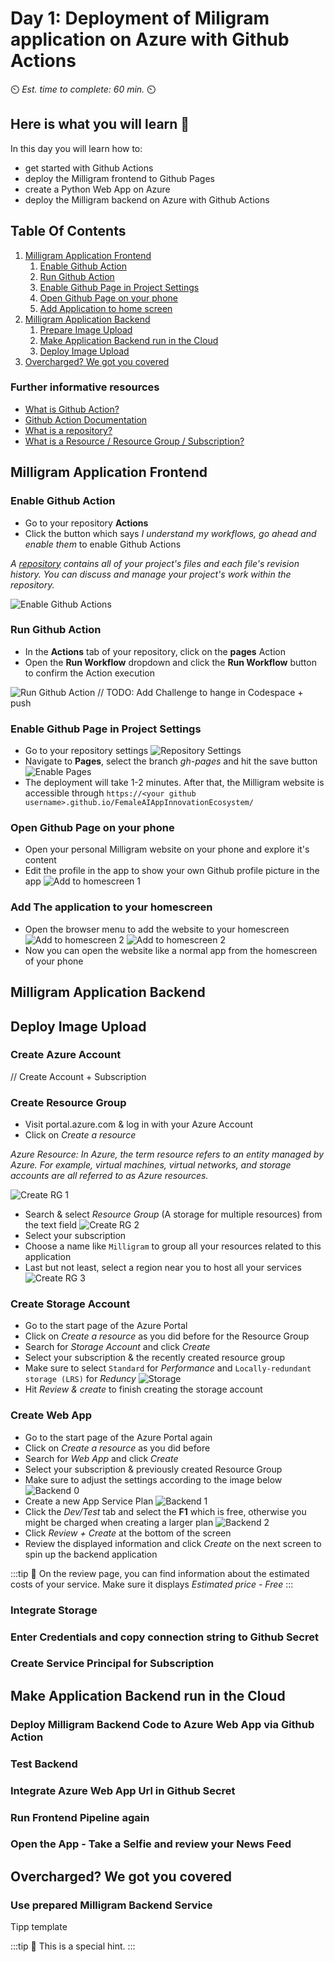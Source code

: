 # Day 1: Deployment of Miligram application on Azure with Github Actions

⏲️ *Est. time to complete: 60 min.* ⏲️

## Here is what you will learn 🎯

In this day you will learn how to:

- get started with Github Actions
- deploy the Milligram frontend to Github Pages
- create a Python Web App on Azure
- deploy the Milligram backend on Azure with Github Actions

## Table Of Contents

1. [Milligram Application Frontend](#milligram-application-frontend)
    1. [Enable Github Action](#enable-github-action)
    2. [Run Github Action](#run-github-action)
    3. [Enable Github Page in Project Settings](#enable-github-page-in-project-settings)
    4. [Open Github Page on your phone](#open-github-page-on-your-phone)
    5. [Add Application to home screen](#add-application-to-home-screen)
2. [Milligram Application Backend](#milligram-application-backend)
    1. [Prepare Image Upload](#prepare-image-upload)
    2. [Make Application Backend run in the Cloud](#make-application-backend-run-in-the-cloud)
    3. [Deploy Image Upload](#deploy-image-upload)
3. [Overcharged? We got you covered](#overcharged-we-got-you-covered)

### Further informative resources

- [What is Github Action?](https://github.com/features/actions)
- [Github Action Documentation](https://docs.github.com/actions)
- [What is a repository?](https://docs.github.com/github/creating-cloning-and-archiving-repositories/creating-a-repository-on-github/about-repositories)
- [What is a Resource / Resource Group / Subscription?](https://docs.microsoft.com/azure/cloud-adoption-framework/govern/resource-consistency/resource-access-management)

## Milligram Application Frontend

### Enable Github Action

- Go to your repository **Actions**
- Click the button which says *I understand my workflows, go ahead and enable them* to enable Github Actions

*A [repository](https://docs.github.com/github/creating-cloning-and-archiving-repositories/creating-a-repository-on-github/about-repositories) contains all of your project's files and each file's revision history. You can discuss and manage your project's work within the repository.*

![Enable Github Actions](images/frontend_enable_action.png)

### Run Github Action

- In the **Actions** tab of your repository, click on the **pages** Action
- Open the **Run Workflow** dropdown and click the **Run Workflow** button to confirm the Action execution

![Run Github Action](images/frontend_run_action.png)
// TODO: Add Challenge to hange in Codespace + push

### Enable Github Page in Project Settings

- Go to your repository settings
![Repository Settings](images/repo_main.png)
- Navigate to **Pages**, select the branch *gh-pages* and hit the save button
![Enable Pages](images/frontend_pages.png)
- The deployment will take 1-2 minutes. After that, the Milligram website is accessible through `https://<your github username>.github.io/FemaleAIAppInnovationEcosystem/`

### Open Github Page on your phone

- Open your personal Milligram website on your phone and explore it's content
- Edit the profile in the app to show your own Github profile picture in the app
![Add to homescreen 1](images/frontend_homescreen_0.jpg)

### Add The application to your homescreen

- Open the browser menu to add the website to your homescreen
![Add to homescreen 2](images/frontend_homescreen_1.jpg) ![Add to homescreen 2](images/frontend_homescreen_2.jpg)
- Now you can open the website like a normal app from the homescreen of your phone

## Milligram Application Backend

## Deploy Image Upload

### Create Azure Account

// Create Account + Subscription

### Create Resource Group

- Visit portal.azure.com & log in with your Azure Account
- Click on *Create a resource*

*Azure Resource: In Azure, the term resource refers to an entity managed by Azure. For example, virtual machines, virtual networks, and storage accounts are all referred to as Azure resources.*

![Create RG 1](images/backend_create_rg_0.png)

- Search & select *Resource Group* (A storage for multiple resources) from the text field
![Create RG 2](images/backend_create_rg_1.png)
- Select your subscription
- Choose a name like `Milligram` to group all your resources related to this application
- Last but not least, select a region near you to host all your services
![Create RG 3](images/backend_create_rg_2.png)

### Create Storage Account

- Go to the start page of the Azure Portal
- Click on *Create a resource* as you did before for the Resource Group
- Search for *Storage Account* and click *Create*
- Select your subscription & the recently created resource group
- Make sure to select `Standard` for *Performance* and `Locally-redundant storage (LRS)` for *Reduncy*
![Storage](images/backend_storage_0.png)
- Hit *Review & create* to finish creating the storage account

### Create Web App

- Go to the start page of the Azure Portal again
- Click on *Create a resource* as you did before
- Search for *Web App* and click *Create*
- Select your subscription & previously created Resource Group
- Make sure to adjust the settings according to the image below
![Backend 0](images/backend_app_0.png)
- Create a new App Service Plan
![Backend 1](images/backend_app_1.png)
- Click the *Dev/Test* tab and select the **F1** which is free, otherwise you might be charged when creating a larger plan
![Backend 2](images/backend_app_2.png)
- Click *Review + Create* at the bottom of the screen
- Review the displayed information and click *Create* on the next screen to spin up the backend application

:::tip
📝 On the review page, you can find information about the estimated costs of your service. Make sure it displays *Estimated price - Free*
:::

### Integrate Storage

### Enter Credentials and copy connection string to Github Secret

### Create Service Principal for Subscription

## Make Application Backend run in the Cloud

### Deploy Milligram Backend Code to Azure Web App via Github Action

### Test Backend

### Integrate Azure Web App Url in Github Secret

### Run Frontend Pipeline again

### Open the App - Take a Selfie and review your News Feed

## Overcharged? We got you covered

### Use prepared Milligram Backend Service

Tipp template

:::tip
📝 This is a special hint.
:::
